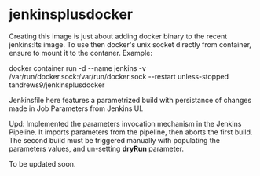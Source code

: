 # jenkinsplusdocker
Creating this image is just about adding docker binary to the recent jenkins:lts image.
To use then docker's unix socket directly from container, ensure to mount it to the contaner. Example:

docker container run -d --name jenkins -v /var/run/docker.sock:/var/run/docker.sock --restart unless-stopped tandrews9/jenkinsplusdocker

Jenkinsfile here features a parametrized build with persistance of changes made in Job Parameters from Jenkins UI.

Upd:
Implemented the parameters invocation mechanism in the Jenkins Pipeline.
It imports parameters from the pipeline, then aborts the first build.
The second build must be triggered manually with populating the parameters values, and un-setting **dryRun** parameter.

To be updated soon.
